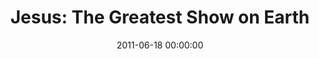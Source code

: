 ---
layout: series
series: "Jesus: The Greatest Show on Earth"
permalink: "/jesus-the-greatest-show-on-earth/"
title: "Jesus: The Greatest Show on Earth"
date: 2011-06-18 00:00:00
endDate: 2011-08-06 00:00:00
description: "Jesus attracted a lot of attention. Whether He was performing miracles or teaching insights, people were drawn to him and they traveled long distances to see \"the greatest show on Earth.\" Join us as we explore what made Jesus so attractive, and why people are still drawn to him today."
src: "http://s3.amazonaws.com/crossroads-media/images/legacy/content/JesusGreatestShow_90x90.jpg"
---